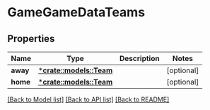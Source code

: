 # GameGameDataTeams

## Properties

Name | Type | Description | Notes
------------ | ------------- | ------------- | -------------
**away** | [***crate::models::Team**](.md) |  | [optional] 
**home** | [***crate::models::Team**](.md) |  | [optional] 

[[Back to Model list]](../README.md#documentation-for-models) [[Back to API list]](../README.md#documentation-for-api-endpoints) [[Back to README]](../README.md)


